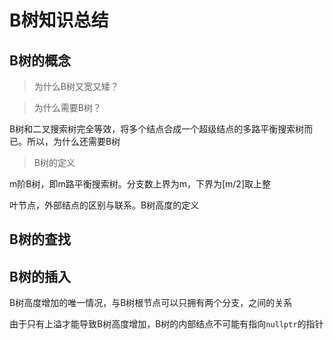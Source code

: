 B树知识总结
=========

## B树的概念

> 为什么B树又宽又矮？

> 为什么需要B树？

B树和二叉搜索树完全等效，将多个结点合成一个超级结点的多路平衡搜索树而已。所以，为什么还需要B树

> B树的定义

m阶B树，即m路平衡搜索树。分支数上界为m，下界为[m/2]取上整

叶节点，外部结点的区别与联系。B树高度的定义

## B树的查找

## B树的插入

B树高度增加的唯一情况，与B树根节点可以只拥有两个分支，之间的关系

由于只有上溢才能导致B树高度增加，B树的内部结点不可能有指向`nullptr`的指针
